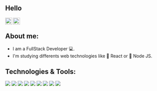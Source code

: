 ## Hello
<p align="center">
  <a href="https://twitter.com/pheralb_">
    <img align="left" alt="Pablo Hdez | Twitter" width="22px" src="https://raw.githubusercontent.com/peterthehan/peterthehan/master/assets/twitter.svg" />
  </a>
  <a href="https://www.linkedin.com/in/pheralb">
    <img align="left" alt="Pablo Hdez | Linkedin" width="22px" src="https://cdn2.iconfinder.com/data/icons/social-media-2285/512/1_Linkedin_unofficial_colored_svg-256.png" />
  </a>
</p>
<br />

## About me:

- I am a FullStack Developer 💻.
- I'm studying differents web technologies like 💙 React or 💚 Node JS.

## Technologies & Tools:

![](https://img.shields.io/badge/HTML5-E34F26?style=for-the-badge&logo=html5&logoColor=white)
![](https://img.shields.io/badge/CSS3-1572B6?style=for-the-badge&logo=css3&logoColor=white)
![](https://img.shields.io/badge/JavaScript-F7DF1E?style=for-the-badge&logo=javascript&logoColor=black)
![](https://img.shields.io/badge/Node.js-43853D?style=for-the-badge&logo=node.js&logoColor=white)
![](https://img.shields.io/badge/Firebase-039BE5?style=for-the-badge&logo=Firebase&logoColor=white)
![](https://img.shields.io/badge/MongoDB-%234ea94b.svg?style=for-the-badge&logo=mongodb&logoColor=white)
![](https://img.shields.io/badge/React-20232A?style=for-the-badge&logo=react&logoColor=61DAFB)
![](https://img.shields.io/badge/Next-black?style=for-the-badge&logo=next.js&logoColor=white)
![](https://img.shields.io/badge/chakra-%234ED1C5.svg?style=for-the-badge&logo=chakraui&logoColor=white)

